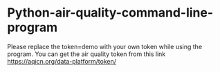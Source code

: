 # Python-air-quality-command-line-program
Please replace the token=demo with your own token while using the program.
You can get the air quality token from this link https://aqicn.org/data-platform/token/
